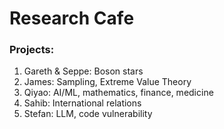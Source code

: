 # Research Cafe

### Projects:
1. Gareth & Seppe: Boson stars
2. James: Sampling, Extreme Value Theory
3. Qiyao: AI/ML, mathematics, finance, medicine
4. Sahib: International relations
5. Stefan: LLM, code vulnerability
